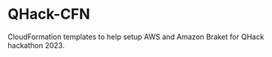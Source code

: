 # QHack-CFN

CloudFormation templates to help setup AWS and Amazon Braket for QHack hackathon 2023. 
